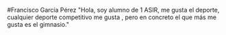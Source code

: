 #Francisco García Pérez
"Hola, soy alumno de 1 ASIR, me gusta el deporte, cualquier deporte competitivo me gusta , pero en concreto el que más me gusta es el gimnasio."
